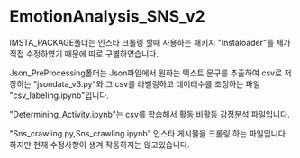 # EmotionAnalysis_SNS_v2


IMSTA_PACKAGE폴더는 인스타 크롤링 할때 사용하는 패키지 "Instaloader"를 제가 직접 수정하였기 때문에 따로 구별하였습니다.

Json_PreProcessing폴더는 Json파일에서 원하는 텍스트 문구를 추출하여 csv로 저장하는 "jsondata_v3.py"와 그 csv를 라벨링하고 데이터수를 조정하는 파일 "csv_labeling.ipynb"입니다.

"Determining_Activity.ipynb"는 csv를 학습해서 활동,비활동 감정분석 파일입니다.

"Sns_crawling.py,Sns_crawling.ipynb" 인스타 게시물을 크롤링 하는 파일입니다 하지만 현재 수정사항이 생겨 작동하지는 않고있습니다.
